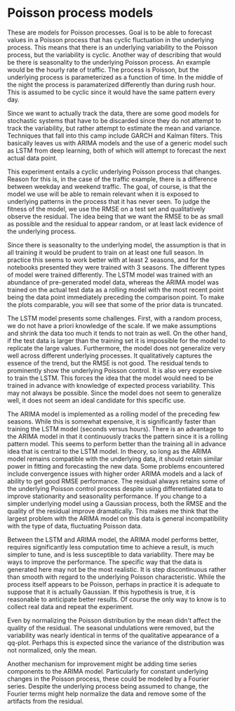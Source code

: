 # Poisson process models

These are models for Poisson processes.  Goal is to be able
to forecast values in a Poisson process that has cyclic
fluctuation in the underlying process.  This means that there 
is an underlying variability to the Poisson process, but the 
variability is cyclic.  Another way of describing that would 
be there is seasonality to the underlying Poisson process.  An
example would be the hourly rate of traffic. The process is 
Poisson, but the underlying process is parameterized as a 
function of time. In the middle of the night the process is 
paramaterized differently than during rush hour. This is assumed
to be cyclic since it would have the same pattern every day.

Since we want to actually track the data, there are some 
good models for stochastic systems that have to be discarded
since they do not attempt to track the variability, but rather
attempt to estimate the mean and variance.  Techniques that 
fall into this camp include GARCH and Kalman filters.  This
basically leaves us with ARIMA models and the use of a generic
model such as LSTM from deep learning, both of which will attempt
to forecast the next actual data point.

This experiment entails a cyclic underlying Poisson process that
changes.  Reason for this is, in the case of the traffic 
example, there is a difference between weekday and weekend 
traffic.  The goal, of course, is that the model we use will be
able to remain relevant when it is exposed to underlying 
patterns in the process that it has never seen.  To judge
the fitness of the model, we use the RMSE on a test set and
qualitatively observe the residual.  The idea being that we 
want the RMSE to be as small as possible and the residual
to appear random, or at least lack evidence of the underlying
process.

Since there is seasonality to the underlying model, the 
assumption is that in all training it would be prudent to 
train on at least one full season.  In practice this seems
to work better with at least 2 seasons, and for the notebooks
presented they were trained with 3 seasons.  The different types
of model were trained differently.  The LSTM model was trained 
with an abundance of pre-generated model data, whereas the 
ARIMA model was trained on the actual test data as a rolling
model with the most recent point being the data point immediately
preceding the comparison point. To make the plots comparable, you
will see that some of the prior data is truncated.

The LSTM model presents some challenges. First, with a random
process, we do not have a priori knowledge of the scale.  If we
make assumptions and shrink the data too much it tends to not
train as well.  On the other hand, if the test data is larger 
than the training set it is impossible for the model to 
replicate the large values. Furthermore, the model does not 
generalize very well across different underlying processes.  It
qualitatively captures the essence of the trend, but the 
RMSE is not good.  The residual tends to prominently show the
underlying Poisson control.  It is also very expensive to 
train the LSTM.  This forces the idea that the model would
need to be trained in advance with knowledge of expected process
variability.  This may not always be possible.  Since the model
does not seem to generalize well, it does not seem an ideal
candidate for this specific use.

The ARIMA model is implemented as a rolling model of the preceding
few seasons.  While this is somewhat expensive, it is significantly
faster than training the LSTM model (seconds versus hours).  There is
an advantage to the ARIMA model in that it continuously tracks the 
pattern since it is a rolling pattern model.  This seems to perform
better than the training all in advance idea that is central to the
LSTM model. In theory, so long as the ARIMA model remains compatible
with the underlying data, it should retain similar power in fitting
and forecasting the new data.  Some problems encountered include
convergence issues with higher order ARIMA models and a lack of 
ability to get good RMSE performance.  The residual always retains
some of the underlying Poisson control process despite using 
differentiated data to improve stationarity and seasonality 
performance.  If you change to a simpler underlying model using a
Gaussian process, both the RMSE and the quality of the 
residual improve dramatically.  This makes me think that the largest
problem with the ARIMA model on this data is general incompatibility
with the type of data, fluctuating Poisson data.  

Between the LSTM and ARIMA model, the ARIMA model performs better,
requires significantly less computation time to achieve a result,
is much simpler to tune, and is less susceptible to data 
variability.  There may be ways to improve the performance. The specific
way that the data is generated here may not be the most realistic.  It
is step discontinuous rather than smooth with regard to the underlying
Poisson characteristic.  While the process itself appears to be 
Poisson, perhaps in practice it is adequate to suppose that it is 
actually Gaussian.  If this hypothesis is true, it is reasonable
to anticipate better results.  Of course the only way to know is 
to collect real data and repeat the experiment.

Even by normalizing the Poisson distribution by the mean didn't 
affect the quality of the residual.  The seasonal undulations were
removed, but the variability was nearly identical in terms of the
qualitative appearance of a qq-plot.  Perhaps this is expected since
the variance of the distribution was not normalized, only the mean.

Another mechanism for improvement might be adding time series 
components to the ARIMA model.  Particularly for constant underlying
changes in the Poisson process, these could be modeled by a 
Fourier series.  Despite the underlying process being assumed to
change, the Fourier terms might help normalize the data and remove
some of the artifacts from the residual.

